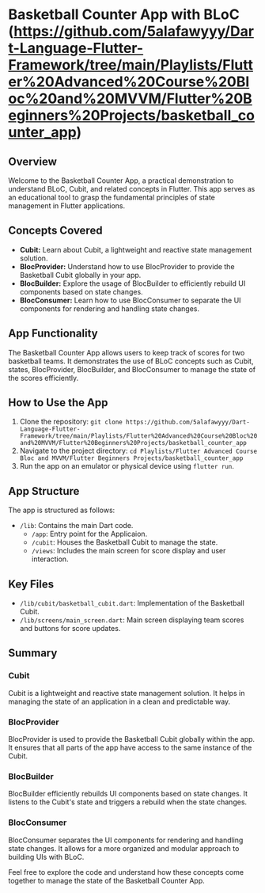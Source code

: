# Basketball Counter App with BLoC (https://github.com/5alafawyyy/Dart-Language-Flutter-Framework/tree/main/Playlists/Flutter%20Advanced%20Course%20Bloc%20and%20MVVM/Flutter%20Beginners%20Projects/basketball_counter_app)

## Overview

Welcome to the Basketball Counter App, a practical demonstration to understand BLoC, Cubit, and related concepts in Flutter. This app serves as an educational tool to grasp the fundamental principles of state management in Flutter applications.

## Concepts Covered

- **Cubit:** Learn about Cubit, a lightweight and reactive state management solution.
- **BlocProvider:** Understand how to use BlocProvider to provide the Basketball Cubit globally in your app.
- **BlocBuilder:** Explore the usage of BlocBuilder to efficiently rebuild UI components based on state changes.
- **BlocConsumer:** Learn how to use BlocConsumer to separate the UI components for rendering and handling state changes.

## App Functionality

The Basketball Counter App allows users to keep track of scores for two basketball teams. It demonstrates the use of BLoC concepts such as Cubit, states, BlocProvider, BlocBuilder, and BlocConsumer to manage the state of the scores efficiently.

## How to Use the App

1. Clone the repository: `git clone https://github.com/5alafawyyy/Dart-Language-Flutter-Framework/tree/main/Playlists/Flutter%20Advanced%20Course%20Bloc%20and%20MVVM/Flutter%20Beginners%20Projects/basketball_counter_app`
2. Navigate to the project directory: `cd Playlists/Flutter Advanced Course Bloc and MVVM/Flutter Beginners Projects/basketball_counter_app`
3. Run the app on an emulator or physical device using `flutter run`.

## App Structure

The app is structured as follows:

- `/lib`: Contains the main Dart code.
  - `/app`: Entry point for the Applicaion.
  - `/cubit`: Houses the Basketball Cubit to manage the state.
  - `/views`: Includes the main screen for score display and user interaction.

## Key Files

- `/lib/cubit/basketball_cubit.dart`: Implementation of the Basketball Cubit.
- `/lib/screens/main_screen.dart`: Main screen displaying team scores and buttons for score updates.

## Summary

### Cubit

Cubit is a lightweight and reactive state management solution. It helps in managing the state of an application in a clean and predictable way.

### BlocProvider

BlocProvider is used to provide the Basketball Cubit globally within the app. It ensures that all parts of the app have access to the same instance of the Cubit.

### BlocBuilder

BlocBuilder efficiently rebuilds UI components based on state changes. It listens to the Cubit's state and triggers a rebuild when the state changes.

### BlocConsumer

BlocConsumer separates the UI components for rendering and handling state changes. It allows for a more organized and modular approach to building UIs with BLoC.

Feel free to explore the code and understand how these concepts come together to manage the state of the Basketball Counter App.
